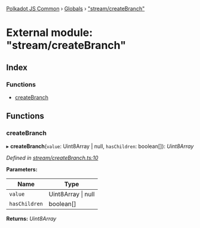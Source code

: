 [Polkadot JS Common](../README.md) › [Globals](../globals.md) › ["stream/createBranch"](_stream_createbranch_.md)

# External module: "stream/createBranch"

## Index

### Functions

* [createBranch](_stream_createbranch_.md#createbranch)

## Functions

###  createBranch

▸ **createBranch**(`value`: Uint8Array | null, `hasChildren`: boolean[]): *Uint8Array*

*Defined in [stream/createBranch.ts:10](https://github.com/polkadot-js/common/blob/c988d5011/packages/trie-codec/src/stream/createBranch.ts#L10)*

**Parameters:**

Name | Type |
------ | ------ |
`value` | Uint8Array &#124; null |
`hasChildren` | boolean[] |

**Returns:** *Uint8Array*
